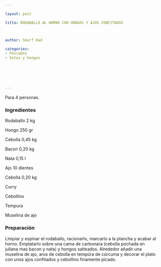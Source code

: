 ```yaml
---

layout: post

title: RODABALLO AL HORNO CON HONGOS Y AJOS CONFITADOS



author: Smurf Dad

categories:
- Pescados
- Setas y hongos






---
```


Para 4 personas.

<h3>Ingredientes</h3>

Rodaballo 2 kg

Hongo 250 gr

Cebolla 0,45 kg

Bacon 0,20 kg

Nata 0,15 l

Ajo 10 dientes

Cebolla 0,20 kg

Curry

Cebollino

Tempura

Muselina de ajo

<h3>Preparación</h3>

Limpiar y espinar el rodaballo, racionarlo, marcarlo a la plancha y acabar al horno. Emplatarlo sobre una cama de carbonara (cebolla pochada en juliana mas bacon y nata) y hongos salteados. Alrededor añadir una muselina de ajo, aros de cebolla en tempúra de cúrcuma y decorar el plato con unos ajos confitados y cebollino finamente picado.